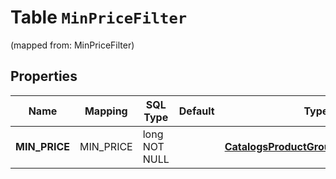 
# Table `MinPriceFilter`
(mapped from: MinPriceFilter)

## Properties
Name | Mapping | SQL Type | Default | Type | Description | Notes
---- | ------- | -------- | ------- | ---- | ----------- | -----
**MIN_PRICE** | MIN_PRICE | long NOT NULL |  | [**CatalogsProductGroupPricingCriteria**](.md) |  |  [foreignkey]



